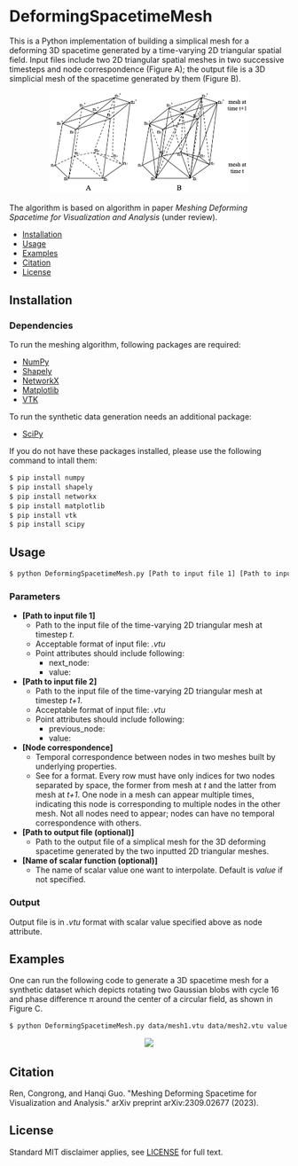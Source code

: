 # DeformingSpacetimeMesh

This is a Python implementation of building a simplical mesh for a deforming 3D spacetime generated by a time-varying 2D triangular spatial field. Input files include two 2D triangular spatial meshes in two successive timesteps and node correspondence (Figure A); the output file is a 3D simplicial mesh of the spacetime generated by them (Figure B).

<center><img src="figs/spacetime_meshing.png" width="360"></center>

The algorithm is based on algorithm in paper *Meshing Deforming Spacetime for Visualization and Analysis* (under review).

- [Installation](#installation)
- [Usage](#usage)
- [Examples](#examples)
- [Citation](#citation)
- [License](#license)

## Installation

### Dependencies

To run the meshing algorithm, following packages are required:
- [NumPy](https://numpy.org)
- [Shapely](https://shapely.readthedocs.io)
- [NetworkX](https://networkx.github.io)
- [Matplotlib](https://matplotlib.org) 
- [VTK](https://vtk.org)

To run the synthetic data generation needs an additional package:
- [SciPy](https://www.scipy.org)

If you do not have these packages installed, please use the following command to intall them:

```bash
$ pip install numpy
$ pip install shapely
$ pip install networkx
$ pip install matplotlib
$ pip install vtk
$ pip install scipy
```

## Usage
```bash
$ python DeformingSpacetimeMesh.py [Path to input file 1] [Path to input file 2] [Node correspondence] [Path to output file (optional)] [Name of scalar function (optional)]
```
### Parameters
- **\[Path to input file 1\]**
  - Path to the input file of the time-varying 2D triangular mesh at timestep *t*.
  - Acceptable format of input file: *.vtu*
  - Point attributes should include following:
    - next_node: 
    - value:
- **\[Path to input file 2\]**
  - Path to the input file of the time-varying 2D triangular mesh at timestep *t+1*.
  - Acceptable format of input file: *.vtu*
  - Point attributes should include following:
    - previous_node:
    - value:
- **\[Node correspondence\]**
  - Temporal correspondence between nodes in two meshes built by underlying properties.
  - See for a format. Every row must have only indices for two nodes separated by space, the former from mesh at *t* and the latter from mesh at *t+1*. One node in a mesh can appear multiple times, indicating this node is corresponding to multiple nodes in the other mesh. Not all nodes need to appear; nodes can have no temporal correspondence with others.
- **\[Path to output file (optional)\]**
  - Path to the output file of a simplical mesh for the 3D deforming spacetime generated by the two inputted 2D triangular meshes.
- **\[Name of scalar function (optional)\]**
  - The name of scalar value one want to interpolate. Default is *value* if not specified.

### Output

Output file is in *.vtu* format with scalar value specified above as node attribute.

## Examples

One can run the following code to generate a 3D spacetime mesh for a synthetic dataset which depicts rotating two Gaussian blobs with cycle 16 and phase difference π around the center of a circular field, as shown in Figure C.
```bash
$ python DeformingSpacetimeMesh.py data/mesh1.vtu data/mesh2.vtu value spacetime_mesh.vtu
```
<center><img src="figs/synthetic.png" width="360"></center>



## Citation
Ren, Congrong, and Hanqi Guo. "Meshing Deforming Spacetime for Visualization and Analysis." arXiv preprint arXiv:2309.02677 (2023).
## License
Standard MIT disclaimer applies, see [LICENSE](https://github.com/rcrcarissa/DeformingSpacetimeMesh/blob/main/LICENSE) for full text.